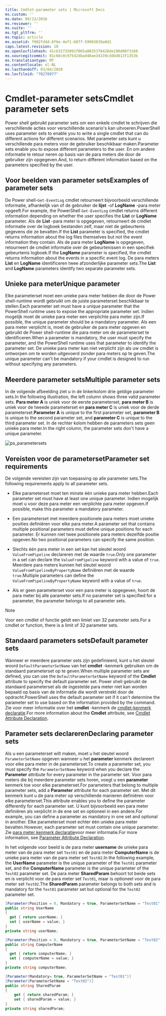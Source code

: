 ```yaml
---
title: Cmdlet-parameter sets | Microsoft Docs
ms.custom: ''
ms.date: 09/13/2016
ms.reviewer: ''
ms.suite: ''
ms.tgt_pltfrm: ''
ms.topic: article
ms.assetid: f902fd4d-8f6e-4ef1-b07f-59983039a0d1
caps.latest.revision: 10
ms.openlocfilehash: 41cb32735091f065a0835378428de190d08f3160
ms.sourcegitcommit: 01c60c0c97542dbad48ae34339cddbd813f1353b
ms.translationtype: MT
ms.contentlocale: nl-NL
ms.lasthandoff: 03/04/2020
ms.locfileid: "78278977"
---
```

# <a name="cmdlet-parameter-sets"></a><span data-ttu-id="e87a2-102">Cmdlet-parameter sets</span><span class="sxs-lookup"><span data-stu-id="e87a2-102">Cmdlet parameter sets</span></span>

<span data-ttu-id="e87a2-103">Power shell gebruikt parameter sets om een enkele cmdlet te schrijven die verschillende acties voor verschillende scenario's kan uitvoeren.</span><span class="sxs-lookup"><span data-stu-id="e87a2-103">PowerShell uses parameter sets to enable you to write a single cmdlet that can do different actions for different scenarios.</span></span> <span data-ttu-id="e87a2-104">Met parameter sets kunt u verschillende para meters voor de gebruiker beschikbaar maken.</span><span class="sxs-lookup"><span data-stu-id="e87a2-104">Parameter sets enable you to expose different parameters to the user.</span></span> <span data-ttu-id="e87a2-105">En om andere informatie te retour neren op basis van de para meters die door de gebruiker zijn opgegeven.</span><span class="sxs-lookup"><span data-stu-id="e87a2-105">And, to return different information based on the parameters specified by the user.</span></span>

## <a name="examples-of-parameter-sets"></a><span data-ttu-id="e87a2-106">Voor beelden van parameter sets</span><span class="sxs-lookup"><span data-stu-id="e87a2-106">Examples of parameter sets</span></span>

<span data-ttu-id="e87a2-107">De Power shell-`Get-EventLog` cmdlet retourneert bijvoorbeeld verschillende informatie, afhankelijk van of de gebruiker de **lijst** -of **LogName** -para meter opgeeft.</span><span class="sxs-lookup"><span data-stu-id="e87a2-107">For example, the PowerShell `Get-EventLog` cmdlet returns different information depending on whether the user specifies the **List** or **LogName** parameter.</span></span> <span data-ttu-id="e87a2-108">Als de **List** -para meter is opgegeven, retourneert de cmdlet informatie over de logboek bestanden zelf, maar niet de gebeurtenis gegevens die ze bevatten.</span><span class="sxs-lookup"><span data-stu-id="e87a2-108">If the **List** parameter is specified, the cmdlet returns information about the log files themselves but not the event information they contain.</span></span> <span data-ttu-id="e87a2-109">Als de para meter **LogName** is opgegeven, retourneert de cmdlet informatie over de gebeurtenissen in een specifiek gebeurtenis logboek.</span><span class="sxs-lookup"><span data-stu-id="e87a2-109">If the **LogName** parameter is specified, the cmdlet returns information about the events in a specific event log.</span></span> <span data-ttu-id="e87a2-110">De para meters **List** en **LogName** identificeren twee afzonderlijke parameter sets.</span><span class="sxs-lookup"><span data-stu-id="e87a2-110">The **List** and **LogName** parameters identify two separate parameter sets.</span></span>

## <a name="unique-parameter"></a><span data-ttu-id="e87a2-111">Unieke para meter</span><span class="sxs-lookup"><span data-stu-id="e87a2-111">Unique parameter</span></span>

<span data-ttu-id="e87a2-112">Elke parameterset moet een unieke para meter hebben die door de Power shell-runtime wordt gebruikt om de juiste parameterset beschikbaar te stellen.</span><span class="sxs-lookup"><span data-stu-id="e87a2-112">Each parameter set must have a unique parameter that the PowerShell runtime uses to expose the appropriate parameter set.</span></span> <span data-ttu-id="e87a2-113">Indien mogelijk moet de unieke para meter een verplichte para meter zijn.</span><span class="sxs-lookup"><span data-stu-id="e87a2-113">If possible, the unique parameter should be a mandatory parameter.</span></span> <span data-ttu-id="e87a2-114">Als een para meter verplicht is, moet de gebruiker de para meter opgeven en gebruikt de Power shell-runtime die para meter om de parameterset te identificeren.</span><span class="sxs-lookup"><span data-stu-id="e87a2-114">When a parameter is mandatory, the user must specify the parameter, and the PowerShell runtime uses that parameter to identify the parameter set.</span></span> <span data-ttu-id="e87a2-115">De unieke para meter kan niet verplicht zijn als uw cmdlet is ontworpen om te worden uitgevoerd zonder para meters op te geven.</span><span class="sxs-lookup"><span data-stu-id="e87a2-115">The unique parameter can't be mandatory if your cmdlet is designed to run without specifying any parameters.</span></span>

## <a name="multiple-parameter-sets"></a><span data-ttu-id="e87a2-116">Meerdere parameter sets</span><span class="sxs-lookup"><span data-stu-id="e87a2-116">Multiple parameter sets</span></span>

<span data-ttu-id="e87a2-117">In de volgende afbeelding ziet u in de linkerkolom drie geldige parameter sets.</span><span class="sxs-lookup"><span data-stu-id="e87a2-117">In the following illustration, the left column shows three valid parameter sets.</span></span> <span data-ttu-id="e87a2-118">**Para meter A** is uniek voor de eerste parameterset, **para meter B** is uniek voor de tweede parameterset en **para meter C** is uniek voor de derde parameterset.</span><span class="sxs-lookup"><span data-stu-id="e87a2-118">**Parameter A** is unique to the first parameter set, **parameter B** is unique to the second parameter set, and **parameter C** is unique to the third parameter set.</span></span> <span data-ttu-id="e87a2-119">In de rechter kolom hebben de parameters sets geen unieke para meter.</span><span class="sxs-lookup"><span data-stu-id="e87a2-119">In the right column, the parameter sets don't have a unique parameter.</span></span>

![ps_parametersets](media/cmdlet-parameter-sets/ps-parametersets.gif)

## <a name="parameter-set-requirements"></a><span data-ttu-id="e87a2-121">Vereisten voor de parameterset</span><span class="sxs-lookup"><span data-stu-id="e87a2-121">Parameter set requirements</span></span>

<span data-ttu-id="e87a2-122">De volgende vereisten zijn van toepassing op alle parameter sets.</span><span class="sxs-lookup"><span data-stu-id="e87a2-122">The following requirements apply to all parameter sets.</span></span>

- <span data-ttu-id="e87a2-123">Elke parameterset moet ten minste één unieke para meter hebben.</span><span class="sxs-lookup"><span data-stu-id="e87a2-123">Each parameter set must have at least one unique parameter.</span></span> <span data-ttu-id="e87a2-124">Indien mogelijk moet u voor deze para meter een verplichte para meter opgeven.</span><span class="sxs-lookup"><span data-stu-id="e87a2-124">If possible, make this parameter a mandatory parameter.</span></span>

- <span data-ttu-id="e87a2-125">Een parameterset met meerdere positionele para meters moet unieke posities definiëren voor elke para meter.</span><span class="sxs-lookup"><span data-stu-id="e87a2-125">A parameter set that contains multiple positional parameters must define unique positions for each parameter.</span></span> <span data-ttu-id="e87a2-126">Er kunnen niet twee positionele para meters dezelfde positie opgeven.</span><span class="sxs-lookup"><span data-stu-id="e87a2-126">No two positional parameters can specify the same position.</span></span>

- <span data-ttu-id="e87a2-127">Slechts één para meter in een set kan het sleutel woord `ValueFromPipeline` declareren met de waarde `true`.</span><span class="sxs-lookup"><span data-stu-id="e87a2-127">Only one parameter in a set can declare the `ValueFromPipeline` keyword with a value of `true`.</span></span>
  <span data-ttu-id="e87a2-128">Meerdere para meters kunnen het sleutel woord `ValueFromPipelineByPropertyName` definiëren met de waarde `true`.</span><span class="sxs-lookup"><span data-stu-id="e87a2-128">Multiple parameters can define the `ValueFromPipelineByPropertyName` keyword with a value of `true`.</span></span>

- <span data-ttu-id="e87a2-129">Als er geen parameterset voor een para meter is opgegeven, hoort de para meter bij alle parameter sets.</span><span class="sxs-lookup"><span data-stu-id="e87a2-129">If no parameter set is specified for a parameter, the parameter belongs to all parameter sets.</span></span>

> [!NOTE]
> <span data-ttu-id="e87a2-130">Voor een cmdlet of functie geldt een limiet van 32 parameter sets.</span><span class="sxs-lookup"><span data-stu-id="e87a2-130">For a cmdlet or function, there is a limit of 32 parameter sets.</span></span>

## <a name="default-parameter-sets"></a><span data-ttu-id="e87a2-131">Standaard parameters sets</span><span class="sxs-lookup"><span data-stu-id="e87a2-131">Default parameter sets</span></span>

<span data-ttu-id="e87a2-132">Wanneer er meerdere parameter sets zijn gedefinieerd, kunt u het sleutel woord `DefaultParameterSetName` van het **cmdlet** -kenmerk gebruiken om de standaard parameterset op te geven.</span><span class="sxs-lookup"><span data-stu-id="e87a2-132">When multiple parameter sets are defined, you can use the `DefaultParameterSetName` keyword of the **Cmdlet** attribute to specify the default parameter set.</span></span> <span data-ttu-id="e87a2-133">Power shell gebruikt de standaard parameterset als de ingestelde para meter niet kan worden bepaald op basis van de informatie die wordt verstrekt door de opdracht.</span><span class="sxs-lookup"><span data-stu-id="e87a2-133">PowerShell uses the default parameter set if it can't determine the parameter set to use based on the information provided by the command.</span></span> <span data-ttu-id="e87a2-134">Zie voor meer informatie over het **cmdlet** -kenmerk de [cmdlet-kenmerk declaratie](./cmdlet-attribute-declaration.md).</span><span class="sxs-lookup"><span data-stu-id="e87a2-134">For more information about the **Cmdlet** attribute, see [Cmdlet Attribute Declaration](./cmdlet-attribute-declaration.md).</span></span>

## <a name="declaring-parameter-sets"></a><span data-ttu-id="e87a2-135">Parameter sets declareren</span><span class="sxs-lookup"><span data-stu-id="e87a2-135">Declaring parameter sets</span></span>

<span data-ttu-id="e87a2-136">Als u een parameterset wilt maken, moet u het sleutel woord `ParameterSetName` opgeven wanneer u het **parameter** kenmerk declareert voor elke para meter in de parameterset.</span><span class="sxs-lookup"><span data-stu-id="e87a2-136">To create a parameter set, you must specify the `ParameterSetName` keyword when you declare the **Parameter** attribute for every parameter in the parameter set.</span></span> <span data-ttu-id="e87a2-137">Voor para meters die bij meerdere parameter sets horen, voegt u een **parameter** kenmerk toe voor elke parameterset.</span><span class="sxs-lookup"><span data-stu-id="e87a2-137">For parameters that belong to multiple parameter sets, add a **Parameter** attribute for each parameter set.</span></span> <span data-ttu-id="e87a2-138">Met dit kenmerk kunt u de para meter op verschillende manieren definiëren voor elke parameterset.</span><span class="sxs-lookup"><span data-stu-id="e87a2-138">This attribute enables you to define the parameter differently for each parameter set.</span></span> <span data-ttu-id="e87a2-139">U kunt bijvoorbeeld een para meter definiëren als verplicht in de ene set en optioneel in een andere.</span><span class="sxs-lookup"><span data-stu-id="e87a2-139">For example, you can define a parameter as mandatory in one set and optional in another.</span></span> <span data-ttu-id="e87a2-140">Elke parameterset moet echter één unieke para meter bevatten.</span><span class="sxs-lookup"><span data-stu-id="e87a2-140">However, each parameter set must contain one unique parameter.</span></span> <span data-ttu-id="e87a2-141">Zie [para meter kenmerk declaratie](parameter-attribute-declaration.md)voor meer informatie.</span><span class="sxs-lookup"><span data-stu-id="e87a2-141">For more information, see [Parameter Attribute Declaration](parameter-attribute-declaration.md).</span></span>

<span data-ttu-id="e87a2-142">In het volgende voor beeld is de para meter **username** de unieke para meter van de para meter set `Test01` en de para meter **ComputerName** is de unieke para meter van de para meter set `Test02`.</span><span class="sxs-lookup"><span data-stu-id="e87a2-142">In the following example, the **UserName** parameter is the unique parameter of the `Test01` parameter set, and the **ComputerName** parameter is the unique parameter of the `Test02` parameter set.</span></span> <span data-ttu-id="e87a2-143">De para meter **SharedParam** behoort tot beide sets en is verplicht voor de para meter set `Test01`, maar is optioneel voor de para meter set `Test02`.</span><span class="sxs-lookup"><span data-stu-id="e87a2-143">The **SharedParam** parameter belongs to both sets and is mandatory for the `Test01` parameter set but optional for the `Test02` parameter set.</span></span>

```csharp
[Parameter(Position = 0, Mandatory = true, ParameterSetName = "Test01")]
public string UserName
{
  get { return userName; }
  set { userName = value; }
}
private string userName;

[Parameter(Position = 0, Mandatory = true, ParameterSetName = "Test02")]
public string ComputerName
{
  get { return computerName; }
  set { computerName = value; }
}
private string computerName;

[Parameter(Mandatory= true, ParameterSetName = "Test01")]
[Parameter(ParameterSetName = "Test02")]
public string SharedParam
{
    get { return sharedParam; }
    set { sharedParam = value; }
}
private string sharedParam;
```
